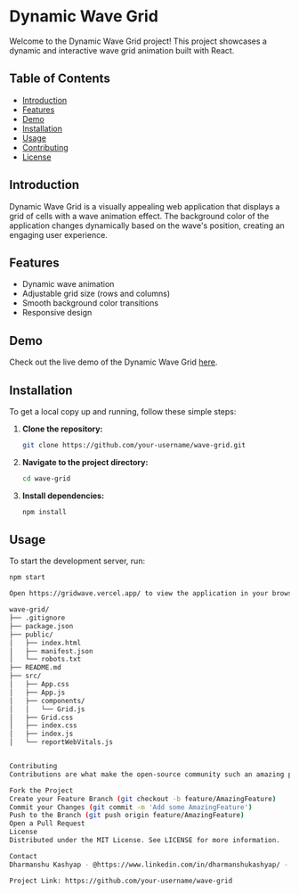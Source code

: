 # Dynamic Wave Grid

Welcome to the Dynamic Wave Grid project! This project showcases a dynamic and interactive wave grid animation built with React.

## Table of Contents

- [Introduction](#introduction)
- [Features](#features)
- [Demo](#demo)
- [Installation](#installation)
- [Usage](#usage)
- [Contributing](#contributing)
- [License](#license)

## Introduction

Dynamic Wave Grid is a visually appealing web application that displays a grid of cells with a wave animation effect. The background color of the application changes dynamically based on the wave's position, creating an engaging user experience.

## Features

- Dynamic wave animation
- Adjustable grid size (rows and columns)
- Smooth background color transitions
- Responsive design

## Demo

Check out the live demo of the Dynamic Wave Grid [here](https://your-demo-link.com).

## Installation

To get a local copy up and running, follow these simple steps:

1. **Clone the repository:**

    ```sh
    git clone https://github.com/your-username/wave-grid.git
    ```

2. **Navigate to the project directory:**

    ```sh
    cd wave-grid
    ```

3. **Install dependencies:**

    ```sh
    npm install
    ```

## Usage

To start the development server, run:

```sh
npm start

Open https://gridwave.vercel.app/ to view the application in your browser.

wave-grid/
├── .gitignore
├── package.json
├── public/
│   ├── index.html
│   ├── manifest.json
│   └── robots.txt
├── README.md
├── src/
│   ├── App.css
│   ├── App.js
│   ├── components/
│   │   └── Grid.js
│   ├── Grid.css
│   ├── index.css
│   ├── index.js
│   └── reportWebVitals.js


Contributing
Contributions are what make the open-source community such an amazing place to learn, inspire, and create. Any contributions you make are greatly appreciated.

Fork the Project
Create your Feature Branch (git checkout -b feature/AmazingFeature)
Commit your Changes (git commit -m 'Add some AmazingFeature')
Push to the Branch (git push origin feature/AmazingFeature)
Open a Pull Request
License
Distributed under the MIT License. See LICENSE for more information.

Contact
Dharmanshu Kashyap - @https://www.linkedin.com/in/dharmanshukashyap/ - Dharmanshukashyap30@gmail.com

Project Link: https://github.com/your-username/wave-grid
